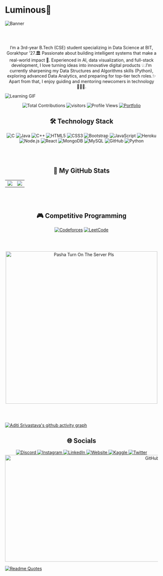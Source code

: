 # Luminous🪼
![Banner](https://raw.githubusercontent.com/aditi25srivastava/aditi25srivastava/main/9228d3cb-db76-41c6-ba53-e4855e81c75c.jpg)


</div>

<br><br>

<div align="center">


I’m a 3rd-year B.Tech (CSE) student specializing in Data Science at BIT, Gorakhpur ’27.🏛️ Passionate about building intelligent systems that make a real-world impact 🔰. Experienced in AI, data visualization, and full-stack development, I love turning ideas into innovative digital products 💡.I’m currently sharpening my Data Structures and Algorithms skills (Python), exploring advanced Data Analytics, and preparing for top-tier tech roles.✨ Apart from that, I enjoy guiding and mentoring newcomers in technology 👨🏻‍💻.
</div>

![Learning GIF](https://user-images.githubusercontent.com/74038190/212284100-561aa473-3905-4a80-b561-0d28506553ee.gif)


<div align="center">

![Total Contributions](https://komarev.com/ghpvc/?username=aditi25srivastava&color=blue&style=flat&label=Total+Contributions)
  ![visitors](https://visitor-badge.laobi.icu/badge?page_id=yourusername.aditi25srivastava)
  ![Profile Views](https://komarev.com/ghpvc/?username=aditi25srivastava&color=blue)
  [![Portfolio](https://img.shields.io/badge/Portfolio-visit-green)](https://https://aditi25srivastava.github.io/aditi.portfolio.github.io/.com)
</div>


<div align="center">
  
## 🛠️ Technology Stack

![C](https://img.shields.io/badge/C-00599C?style=for-the-badge&logo=c&logoColor=white)
![Java](https://img.shields.io/badge/Java-ED8B00?style=for-the-badge&logo=java&logoColor=white)
![C++](https://img.shields.io/badge/C++-00599C?style=for-the-badge&logo=c%2B%2B&logoColor=white)
![HTML5](https://img.shields.io/badge/HTML5-E34F26?style=for-the-badge&logo=html5&logoColor=white)
![CSS3](https://img.shields.io/badge/CSS3-1572B6?style=for-the-badge&logo=css3&logoColor=white)
![Bootstrap](https://img.shields.io/badge/Bootstrap-7952B3?style=for-the-badge&logo=bootstrap&logoColor=white)
![JavaScript](https://img.shields.io/badge/JavaScript-F7DF1E?style=for-the-badge&logo=javascript&logoColor=black)
![Heroku](https://img.shields.io/badge/Heroku-430098?style=for-the-badge&logo=heroku&logoColor=white)
![Node.js](https://img.shields.io/badge/Node.js-339933?style=for-the-badge&logo=node.js&logoColor=white)
![React](https://img.shields.io/badge/React-61DAFB?style=for-the-badge&logo=react&logoColor=black)
![MongoDB](https://img.shields.io/badge/MongoDB-47A248?style=for-the-badge&logo=mongodb&logoColor=white)
![MySQL](https://img.shields.io/badge/MySQL-4479A1?style=for-the-badge&logo=mysql&logoColor=white)
![GitHub](https://img.shields.io/badge/GitHub-181717?style=for-the-badge&logo=github&logoColor=white)
![Python](https://img.shields.io/badge/Python-3776AB?style=for-the-badge&logo=python&logoColor=white)

</div>

<br><br>

<div align="center">
  
 ## 🪸 My GitHub Stats

<table>
  <tr>
    <td>
      <img src="https://github-readme-stats.vercel.app/api?username=aditi25srivastava&show_icons=true&theme=radical" />
    </td>
    <td>
      <img src="https://github-readme-stats.vercel.app/api/top-langs/?username=aditi25srivastava&layout=compact&theme=radical" />
    </td>
  </tr>
</table>

</div>

<br><br>  <!-- Adds extra space below the stats section -->


<div align="center">

## 🎮 Competitive Programming

[![Codeforces](https://img.shields.io/badge/Codeforces-1f8acb?style=for-the-badge&logo=codeforces&logoColor=white)](https://codeforces.com/profile/[(https://codeforces.com/profile/Aditisrivastava_25))
[![LeetCode](https://img.shields.io/badge/LeetCode-F89F1B?style=for-the-badge&logo=leetcode&logoColor=black)](https://leetcode.com/yourhandle)


</div>

<br><br>
<div align="center">

<img src="https://media1.tenor.com/m/8ws92KXBoDsAAAAC/pasha-turn-on-the-server-pls-minecraft.gif" width="500" alt="Pasha Turn On The Server Pls" />

</div>





<br><br>

[![Aditi Srivastava's github activity graph](https://github-readme-activity-graph.vercel.app/graph?username=aditi25srivastava&theme=github-compact&height=350)](https://github.com/ashutosh00710/github-readme-activity-graph)

<div align="center">
  
  ## 🌐 Socials
 
  <a href="https://discord.com/channels/1022871757289422898/1345044976794472498">
    <img src="https://img.shields.io/badge/DISCORD-5865F2?style=for-the-badge&logo=discord&logoColor=white" alt="Discord"/>
  </a>
  <a href="https://aditi-srivastava-17x68ni.gamma.site/">
    <img src="https://img.shields.io/badge/INSTAGRAM-E4405F?style=for-the-badge&logo=instagram&logoColor=white" alt="Instagram"/>
  </a>
  <a href="https://www.linkedin.com/in/aditi-srivastava-3765ab279/">
    <img src="https://img.shields.io/badge/LINKEDIN-0077B5?style=for-the-badge&logo=linkedin&logoColor=white" alt="LinkedIn"/>
  </a>
  <a href="YOUR_WEBSITE_LINK">
    <img src="https://img.shields.io/badge/WEBSITE-000000?style=for-the-badge&logo=About.me&logoColor=white" alt="Website"/>
  </a>
  <a href="YOUR_KAGGLE_LINK">
    <img src="https://img.shields.io/badge/KAGGLE-20BEFF?style=for-the-badge&logo=kaggle&logoColor=white" alt="Kaggle"/>
  </a>
  <a href="YOUR_TWITTER_LINK">
    <img src="https://img.shields.io/badge/TWITTER-1DA1F2?style=for-the-badge&logo=twitter&logoColor=white" alt="Twitter"/>
  </a>
</div>

<div align="center">
  <img src="https://camo.githubusercontent.com/14a646a2ab516c4af8961aa726117a10597be3f0e8d2711d716217fd544a2bd5/68747470733a2f2f70726f66696c652d726561646d652d67656e657261746f722e636f6d2f6173736574732f736e616b652e737667" alt="GitHub Streak" width="1000" height="350"/>
</div>

[![Readme Quotes](https://quotes-github-readme.vercel.app/api?type=horizontal&theme=dark)](https://github.com/piyushsuthar/github-readme-quotes)










